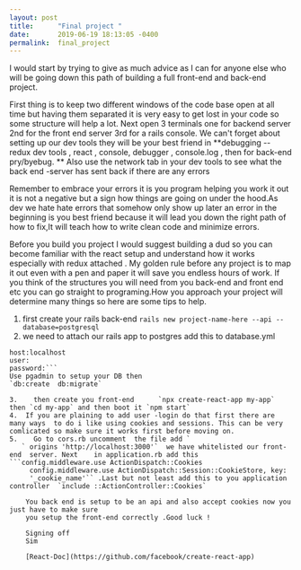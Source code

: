 ```yaml
---
layout: post
title:      "Final project "
date:       2019-06-19 18:13:05 -0400
permalink:  final_project
---
```


 I would start by trying to give as much advice as  I can for anyone else who will be going down this path of building a full front-end and back-end project.

First thing is to keep two different  windows of the code base open at all time but having them separated it is very easy to get lost in your code so some structure will help a lot. Next open 
  3 terminals  one for backend server  2nd for the front end server 3rd for a rails console.
We can't forget about setting up our dev tools they will be your best friend in   **debugging -- redux dev tools , react , console, debugger , console.log , then for back-end  pry/byebug. **  Also use the network tab in your dev tools to see what the back end -server has sent back if there are any errors 

Remember to  embrace your errors it is you program helping you work it out  it is not a negative but a sign how things are going on under the hood.As dev we hate hate errors that somehow only show up later  an error in the beginning is you best friend because it will lead you down the right path of how to fix,It will teach how to write clean code and minimize errors. 

 Before you build you project I would suggest  building  a dud so you can become familiar with the react setup and understand how it works especially with redux attached . My golden rule before any project is to map it out even with a pen and paper it will save you endless hours of work.  If  you  think of the structures you will need from you back-end and front end etc you can go straight to programing.How you approach your project will determine many things so here are some tips to help.


1.  first create your rails back-end `rails new project-name-here --api --database=postgresql` 
2.  we need to attach our rails app to postgres add this to  database.yml  
```database: your app
host:localhost 
user: 
password:```
Use pgadmin to setup your DB then  
`db:create  db:migrate`
 
3.    then create you front-end      `npx create-react-app my-app` then `cd my-app` and then boot it `npm start`
4.  If you are plaining to add user -login do that first there are many ways  to do i like using cookies and sessions. This can be very comlicated so make sure it works first before moving on.
5.    Go to cors.rb uncomment  the file add `
   ` origins 'http://localhost:3000'`  we have whitelisted our front-end  server. Next    in application.rb add this ```config.middleware.use ActionDispatch::Cookies
     config.middleware.use ActionDispatch::Session::CookieStore, key:
     '_cookie_name'`` .Last but not least add this to you application controller  `include ::ActionController::Cookies`
		 
	You back end is setup to be an api and also accept cookies now you just have to make sure
	you setup the front-end correctly .Good luck !
	
	Signing off 
	Sim 
	
	[React-Doc](https://github.com/facebook/create-react-app)
   
